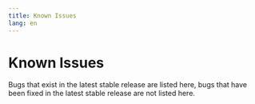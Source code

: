 ```yaml
---
title: Known Issues
lang: en
---
```


# Known Issues

Bugs that exist in the latest stable release are listed here, 
bugs that have been fixed in the latest stable release are not listed here.

